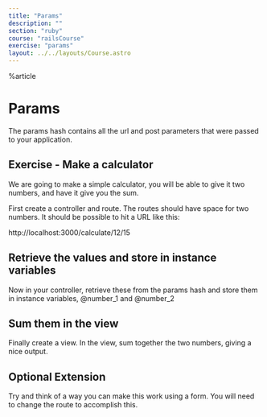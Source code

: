 ```yaml
---
title: "Params"
description: ""
section: "ruby"
course: "railsCourse"
exercise: "params"
layout: ../../layouts/Course.astro
---
```


%article

# Params

The params hash contains all the url and post parameters that were passed to your application.

## Exercise - Make a calculator

We are going to make a simple calculator, you will be able to give it two numbers, and have it give you the sum.

First create a controller and route. The routes should have space for two numbers. It should be possible to hit a URL like this:

http://localhost:3000/calculate/12/15

## Retrieve the values and store in instance variables

Now in your controller, retrieve these from the params hash and store them in instance variables, @number_1 and @number_2

## Sum them in the view

Finally create a view. In the view, sum together the two numbers, giving a nice output.

## Optional Extension

Try and think of a way you can make this work using a form. You will need to change the route to accomplish this.
